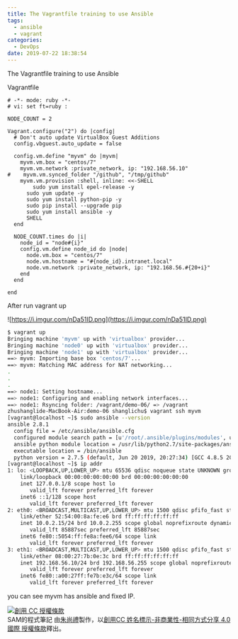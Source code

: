 ```yaml
---
title: The Vagrantfile training to use Ansible
tags:
  - ansible
  - vagrant
categories:
  - DevOps
date: 2019-07-22 18:38:54
---
```



The Vagrantfile training to use Ansible

<!--more-->

Vagrantfile
``` Vagrantfile
# -*- mode: ruby -*-
# vi: set ft=ruby :

NODE_COUNT = 2

Vagrant.configure("2") do |config|
  # Don't auto update VirtualBox Guest Additions
  config.vbguest.auto_update = false

  config.vm.define "myvm" do |myvm|
    myvm.vm.box = "centos/7"
    myvm.vm.network :private_network, ip: "192.168.56.10"
#    myvm.vm.synced_folder "/github", "/tmp/github"
    myvm.vm.provision :shell, inline: <<-SHELL
	  	sudo yum install epel-release -y
      sudo yum update -y
      sudo yum install python-pip -y
      sudo pip install --upgrade pip
      sudo yum install ansible -y
	  SHELL
  end

  NODE_COUNT.times do |i|
    node_id = "node#{i}"
    config.vm.define node_id do |node|
      node.vm.box = "centos/7"
      node.vm.hostname = "#{node_id}.intranet.local"
      node.vm.network :private_network, ip: "192.168.56.#{20+i}"
    end
  end

end
```

After run vagrant up

![https://i.imgur.com/nDa51ID.png](https://i.imgur.com/nDa51ID.png)

``` bash
$ vagrant up
Bringing machine 'myvm' up with 'virtualbox' provider...
Bringing machine 'node0' up with 'virtualbox' provider...
Bringing machine 'node1' up with 'virtualbox' provider...
==> myvm: Importing base box 'centos/7'...
==> myvm: Matching MAC address for NAT networking...
.
.
.
==> node1: Setting hostname...
==> node1: Configuring and enabling network interfaces...
==> node1: Rsyncing folder: /vagrant/demo-06/ => /vagrant
zhushanglide-MacBook-Air:demo-06 shanglichu$ vagrant ssh myvm
[vagrant@localhost ~]$ sudo ansible --version
ansible 2.8.1
  config file = /etc/ansible/ansible.cfg
  configured module search path = [u'/root/.ansible/plugins/modules', u'/usr/share/ansible/plugins/modules']
  ansible python module location = /usr/lib/python2.7/site-packages/ansible
  executable location = /bin/ansible
  python version = 2.7.5 (default, Jun 20 2019, 20:27:34) [GCC 4.8.5 20150623 (Red Hat 4.8.5-36)]
[vagrant@localhost ~]$ ip addr
1: lo: <LOOPBACK,UP,LOWER_UP> mtu 65536 qdisc noqueue state UNKNOWN group default qlen 1000
    link/loopback 00:00:00:00:00:00 brd 00:00:00:00:00:00
    inet 127.0.0.1/8 scope host lo
       valid_lft forever preferred_lft forever
    inet6 ::1/128 scope host
       valid_lft forever preferred_lft forever
2: eth0: <BROADCAST,MULTICAST,UP,LOWER_UP> mtu 1500 qdisc pfifo_fast state UP group default qlen 1000
    link/ether 52:54:00:8a:fe:e6 brd ff:ff:ff:ff:ff:ff
    inet 10.0.2.15/24 brd 10.0.2.255 scope global noprefixroute dynamic eth0
       valid_lft 85887sec preferred_lft 85887sec
    inet6 fe80::5054:ff:fe8a:fee6/64 scope link
       valid_lft forever preferred_lft forever
3: eth1: <BROADCAST,MULTICAST,UP,LOWER_UP> mtu 1500 qdisc pfifo_fast state UP group default qlen 1000
    link/ether 08:00:27:7b:0e:3c brd ff:ff:ff:ff:ff:ff
    inet 192.168.56.10/24 brd 192.168.56.255 scope global noprefixroute eth1
       valid_lft forever preferred_lft forever
    inet6 fe80::a00:27ff:fe7b:e3c/64 scope link
       valid_lft forever preferred_lft forever
```

you can see myvm has ansible and fixed IP.

<a rel="license" href="http://creativecommons.org/licenses/by-nc-sa/4.0/"><img alt="創用 CC 授權條款" style="border-width:0" src="https://i.creativecommons.org/l/by-nc-sa/4.0/88x31.png" /></a><br /><span xmlns:dct="http://purl.org/dc/terms/" property="dct:title">SAM的程式筆記 </span>由<a xmlns:cc="http://creativecommons.org/ns#" href="https://blog.samchu.dev/" property="cc:attributionName" rel="cc:attributionURL">朱尚禮</a>製作，以<a rel="license" href="http://creativecommons.org/licenses/by-nc-sa/4.0/">創用CC 姓名標示-非商業性-相同方式分享 4.0 國際 授權條款</a>釋出。

